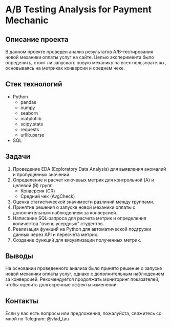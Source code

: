 # A/B Testing Analysis for Payment Mechanic

## Описание проекта

В данном проекте проведен анализ результатов A/B-тестирования новой механики оплаты услуг на сайте. Целью эксперимента было определить, стоит ли запускать новую механику на всех пользователях, основываясь на метриках конверсии и среднем чеке.

## Стек технологий

- Python
  - pandas
  - numpy
  - seaborn
  - matplotlib
  - scipy.stats
  - requests
  - urllib.parse
- SQL

## Задачи

1. Проведение EDA (Exploratory Data Analysis) для выявления аномалий и пропущенных значений.
2. Определение и расчет ключевых метрик для контрольной (A) и целевой (B) групп:
   - Конверсия (CR)
   - Средний чек (AvgCheck)
3. Оценка статистической значимости различий между группами.
4. Принятие решения о запуске новой механики оплаты с дополнительным наблюдением за конверсией.
5. Написание SQL-запроса для расчета метрик и определения количества "очень усердных" студентов.
6. Реализация функций на Python для автоматической подгрузки данных через API и пересчета метрик.
7. Создание функций для визуализации полученных метрик.

## Выводы

На основании проведенного анализа было принято решение о запуске новой механики оплаты услуг, однако с дополнительным наблюдением за конверсией. Рекомендуется продолжать мониторинг показателей, чтобы оценить долгосрочные эффекты изменений.

## Контакты

Если у вас есть вопросы или предложения, пожалуйста, свяжитесь со мной по Telegram: @vlad_tau



